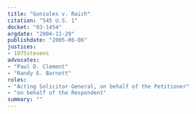 ```yaml
---
title: "Gonzales v. Raich"
citation: "545 U.S. 1"
docket: "03-1454"
argdate: "2004-11-29"
publishdate: "2005-06-06"
justices:
- 1975stevens
advocates:
- "Paul D. Clement"
- "Randy E. Barnett"
roles:
- "Acting Solicitor General, on behalf of the Petitioner"
- "on behalf of the Respondent"
summary: ""
---
```



